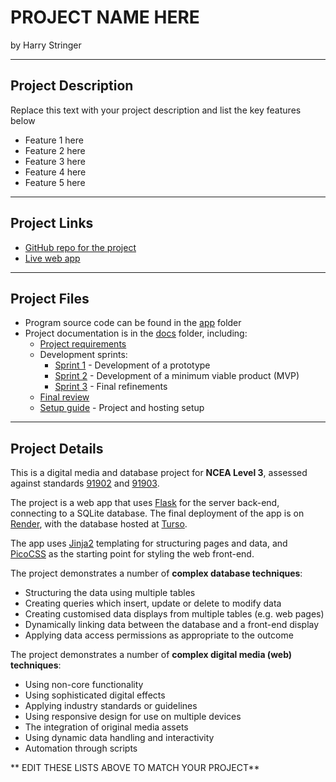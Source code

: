# PROJECT NAME HERE

by Harry Stringer


---

## Project Description

Replace this text with your project description and list the key features below

- Feature 1 here
- Feature 2 here
- Feature 3 here
- Feature 4 here
- Feature 5 here


---

## Project Links

- [GitHub repo for the project](https://github.com/waimea-hwstringer/300dtd-finance-website)
- [Live web app](https://...)


---

## Project Files

- Program source code can be found in the [app](app/) folder
- Project documentation is in the [docs](docs/) folder, including:
   - [Project requirements](docs/0-requirements.md)
   - Development sprints:
      - [Sprint 1](docs/1-sprint-1-prototype.md) - Development of a prototype
      - [Sprint 2](docs/2-sprint-2-mvp.md) - Development of a minimum viable product (MVP)
      - [Sprint 3](docs/3-sprint-3-refinement.md) - Final refinements
   - [Final review](docs/4-review.md)
   - [Setup guide](docs/setup.md) - Project and hosting setup

---

## Project Details

This is a digital media and database project for **NCEA Level 3**, assessed against standards [91902](docs/as91902.pdf) and [91903](docs/as91903.pdf).

The project is a web app that uses [Flask](https://flask.palletsprojects.com) for the server back-end, connecting to a SQLite database. The final deployment of the app is on [Render](https://render.com/), with the database hosted at [Turso](https://turso.tech/).

The app uses [Jinja2](https://jinja.palletsprojects.com/templates/) templating for structuring pages and data, and [PicoCSS](https://picocss.com/) as the starting point for styling the web front-end.

The project demonstrates a number of **complex database techniques**:
- Structuring the data using multiple tables
- Creating queries which insert, update or delete to modify data
- Creating customised data displays from multiple tables (e.g. web pages)
- Dynamically linking data between the database and a front-end display
- Applying data access permissions as appropriate to the outcome

The project demonstrates a number of **complex digital media (web) techniques**:
- Using non-core functionality
- Using sophisticated digital effects
- Applying industry standards or guidelines
- Using responsive design for use on multiple devices
- The integration of original media assets
- Using dynamic data handling and interactivity
- Automation through scripts

** EDIT THESE LISTS ABOVE TO MATCH YOUR PROJECT**


